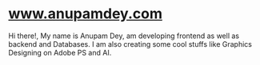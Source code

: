 # www.anupamdey.com
Hi there!, My name is Anupam Dey, am developing frontend as well as backend and Databases. I am also creating some cool stuffs like Graphics Designing on Adobe PS and AI.
